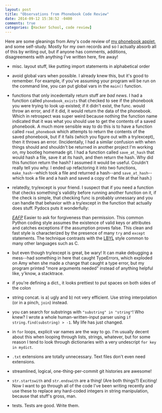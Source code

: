 ```yaml
---
layout: post
title: "Observations from Phonebook Code Review"
date: 2014-09-12 15:38:52 -0400
comments: true
categories: [Hacker School, code review]
---
```

Here are some gleanings from Amy's code review of [my phonebook applet](https://github.com/maiamcc/phonebook), and some self-study. Mostly for my own records and so I actually absorb all of this by writing out, but if anyone has comments, additions, disagreements with anything I've written here, fire away!

* misc. layout stuff, like putting import statements in alphabetical order
* avoid global vars when possible. I already knew this, but it's good to remember. For example, if you've assuming your program will be run on the command line, you can put global vars in the `main()` function.
* functions that only incedentally return stuff are _bad news_. I had a function called `phonebook_exists` that checked to see if the phonebook you were trying to look up existed; if it didn't exist, the func. would throw an error, and if it did, it would return the data of the phonebook. Which in retrospect was super weird because nothing the function name indicated that it was what you should use to get the contents of a saved phonebook. A much more sensible way to do this is to have a function called `read_phonebook` which attempts to return the contents of the saved phonebook, but if it fails (which you figure out with a try/except), then it throws an error. (Incidentally, I had a similar confusion with when things should and shouldn't be returned in another project I'm working on, my bootleg homemade git. I had a function called `save_at_hash` that would hash a file, save it at its hash, and then return the hash. Why did this function return the hash? I assumed it would be useful. Couldn't really tell you why. I ended up refactoring it into two functions, `make_hash`--which took a file and returned a hash--and `save_at_hash`--which took a file and a hash and saved a copy of the file at that hash.)
* relatedly, try/except is your friend. I suspect that if you need a function that checks something's validity before running another function on it, if the check is simple, that checking func is probably unnessary and you can handle that behavior with a try/except in the function that actually does stuff. Pydocs puts it wonderfully:

    *[EAFP](https://docs.python.org/2/glossary.html#term-eafp)*
        Easier to ask for forgiveness than permission. This common Python coding style assumes the existence of valid keys or attributes and catches exceptions if the assumption proves false. This clean and fast style is characterized by the presence of many `try` and `except` statements. The technique contrasts with the [LBYL](https://docs.python.org/2/glossary.html#term-lbyl) style common to many other languages such as C.

* but even though try/except is great, be wary! It can make debugging a mess--had something in here that caught TypeErrors, which exploded on Amy when she made a change that caught a type error, but my program printed "more arguments needed" instead of anything helpful like, y'know, a stacktrace.
* if you're defining a dict., it looks prettiest to put spaces on both sides of the colon
* string concat. is a) ugly and b) not very efficient. Use string interpolation (or in a pinch, `join`) instead.
* you can search for substrings with `"substring" in "string"`! Who knew? I wrote a whole human-written-input parser using `if string.find(substring) > -1`. My life has just changed.
* in `for` loops, explicit var names are the way to go. I'm usually decent about this when looping through lists, strings, whatever, but for some reason I tend to look through dictionaries with a very undescript `for key in mydict`.
* `.txt` extensions are totally unnecessary. Text files don't even need extensions.
* streamlined, logical, one-thing-per-commit git histories are awesome!
* `str.startswith` and `str.endswith` are a thing! (Are both things?) Exciting! Now I want to go through all of the code I've been writing recently and use these to replace any hard-coded integers in string manipulation, because that stuff's gross, man.
* tests. Tests are good. Write them.